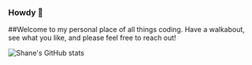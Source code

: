 ### Howdy 👋

##Welcome to my personal place of all things coding. Have a walkabout, see what you like, and please feel free to reach out!

![Shane's GitHub stats](https://github-readme-stats.vercel.app/api?username=ShaneUP1&theme=prussian&show_icons=true)
